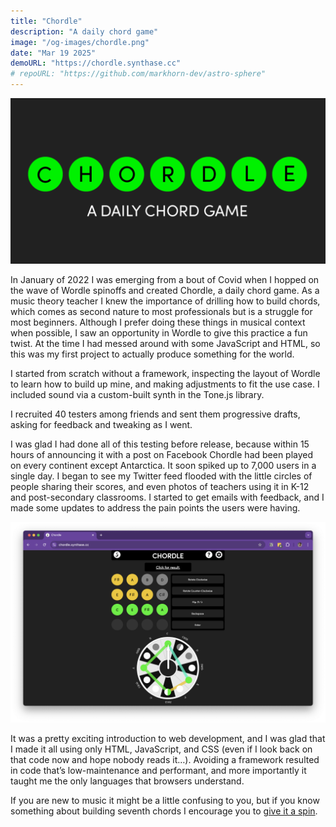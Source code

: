 ```yaml
---
title: "Chordle"
description: "A daily chord game"
image: "/og-images/chordle.png"
date: "Mar 19 2025"
demoURL: "https://chordle.synthase.cc"
# repoURL: "https://github.com/markhorn-dev/astro-sphere"
---
```


![Chordle title screen](./chordle.png)

In January of 2022 I was emerging from a bout of Covid when I hopped on the wave of Wordle spinoffs and created Chordle, a daily chord game. As a music theory teacher I knew the importance of drilling how to build chords, which comes as second nature to most professionals but is a struggle for most beginners. Although I prefer doing these things in musical context when possible, I saw an opportunity in Wordle to give this practice a fun twist. At the time I had messed around with some JavaScript and HTML, so this was my first project to actually produce something for the world.

I started from scratch without a framework, inspecting the layout of Wordle to learn how to build up mine, and making adjustments to fit the use case. I included sound via a custom-built synth in the Tone.js library.

I recruited 40 testers among friends and sent them progressive drafts, asking for feedback and tweaking as I went.

I was glad I had done all of this testing before release, because within 15 hours of announcing it with a post on Facebook Chordle had been played on every continent except Antarctica. It soon spiked up to 7,000 users in a single day. I began to see my Twitter feed flooded with the little circles of people sharing their scores, and even photos of teachers using it in K-12 and post-secondary classrooms. I started to get emails with feedback, and I made some updates to address the pain points the users were having.

![Chordle UI](./chordle-gameplay.png)

It was a pretty exciting introduction to web development, and I was glad that I made it all using only HTML, JavaScript, and CSS (even if I look back on that code now and hope nobody reads it…). Avoiding a framework resulted in code that’s low-maintenance and performant, and more importantly it taught me the only languages that browsers understand.

If you are new to music it might be a little confusing to you, but if you know something about building seventh chords I encourage you to [give it a spin](https://chordle.synthase.cc).
